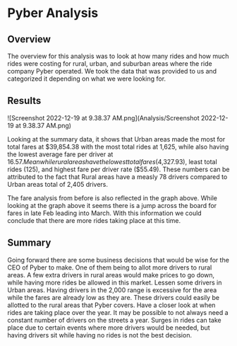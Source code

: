 # Pyber Analysis

## Overview
The overview for this analysis was to look at how many rides and how much rides were costing for rural, urban, and suburban areas where the ride company Pyber operated. We took the data that was provided to us and categorized it depending on what we were looking for.

## Results
![Screenshot 2022-12-19 at 9.38.37 AM.png](Analysis/Screenshot 2022-12-19 at 9.38.37 AM.png)

Looking at the summary data, it shows that Urban areas made the most for total fares at $39,854.38 with the most total rides at 1,625, while also having the lowest average fare per driver at $16.57. Meanwhile rural areas have the lowest total fares ($4,327.93), least total rides (125), and highest fare per driver rate ($55.49). These numbers can be attributed to the fact that Rural areas have a measly 78 drivers compared to Urban areas total of 2,405 drivers.

<analysis>
The fare analysis from before is also reflected in the graph above. While looking at the graph above it seems there is a jump across the board for fares in late Feb leading into March. With this information we could conclude that there are more rides taking place at this time.

## Summary
Going forward there are some business decisions that would be wise for the CEO of Pyber to make. One of them being to allot more drivers to rural areas. A few extra drivers in rural areas would make prices to go down, while having more rides be allowed in this market. Lessen some drivers in Urban areas. Having drivers in the 2,000 range is excessive for the area while the fares are already low as they are. These drivers could easily be allotted to the rural areas that Pyber covers. Have a closer look at when rides are taking place over the year. It may be possible to not always need a constant number of drivers on the streets a year. Surges in rides can take place due to certain events where more drivers would be needed, but having drivers sit while having no rides is not the best decision.

